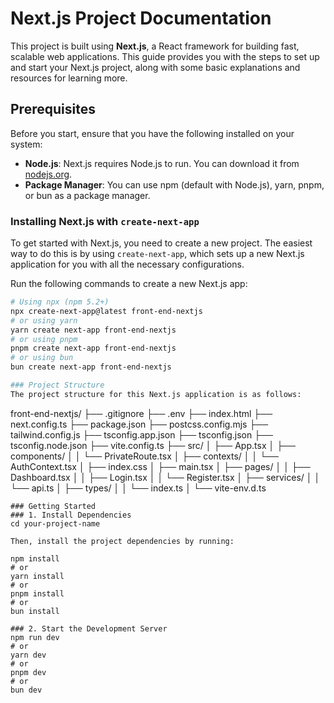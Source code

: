 # Next.js Project Documentation

This project is built using **Next.js**, a React framework for building fast, scalable web applications. This guide provides you with the steps to set up and start your Next.js project, along with some basic explanations and resources for learning more.

## Prerequisites

Before you start, ensure that you have the following installed on your system:

- **Node.js**: Next.js requires Node.js to run. You can download it from [nodejs.org](https://nodejs.org/).
- **Package Manager**: You can use npm (default with Node.js), yarn, pnpm, or bun as a package manager.

### Installing Next.js with `create-next-app`

To get started with Next.js, you need to create a new project. The easiest way to do this is by using `create-next-app`, which sets up a new Next.js application for you with all the necessary configurations.

Run the following commands to create a new Next.js app:

```bash
# Using npx (npm 5.2+)
npx create-next-app@latest front-end-nextjs
# or using yarn
yarn create next-app front-end-nextjs
# or using pnpm
pnpm create next-app front-end-nextjs
# or using bun
bun create next-app front-end-nextjs

### Project Structure
The project structure for this Next.js application is as follows:

```
front-end-nextjs/
├── .gitignore
├── .env
├── index.html
├── next.config.ts
├── package.json
├── postcss.config.mjs
├── tailwind.config.js
├── tsconfig.app.json
├── tsconfig.json
├── tsconfig.node.json
├── vite.config.ts
├── src/
│   ├── App.tsx
│   ├── components/
│   │   └── PrivateRoute.tsx
│   ├── contexts/
│   │   └── AuthContext.tsx
│   ├── index.css
│   ├── main.tsx
│   ├── pages/
│   │   ├── Dashboard.tsx
│   │   ├── Login.tsx
│   │   └── Register.tsx
│   ├── services/
│   │   └── api.ts
│   ├── types/
│   │   └── index.ts
│   └── vite-env.d.ts
```
### Getting Started
### 1. Install Dependencies
cd your-project-name

Then, install the project dependencies by running:

npm install
# or
yarn install
# or
pnpm install
# or
bun install

### 2. Start the Development Server
npm run dev
# or
yarn dev
# or
pnpm dev
# or
bun dev
